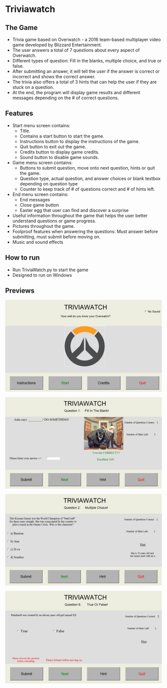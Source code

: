 # Triviawatch

The Game
-------

- Trivia game based on Overwatch - a 2016 team-based multiplayer video game developed by Blizzard Entertainment.
- The user answers a total of 7 questions about every aspect of Overwatch.
- Different types of question: Fill in the blanks, multiple choice, and true or false.
- After submitting an answer, it will tell the user if the answer is correct or incorrect and shows the correct answer.
- The trivia also offers a total of 3 hints that can help the user if they are stuck on a question.
- At the end, the program will display game results and different messages depending on the # of correct questions.

Features
--------

- Start menu screen contains:
  - Title.
  - Contains a start button to start the game.
  - Instructions button to display the instructions of the game.
  - Quit button to exit out the game.
  - Credits button to display game credits.
  - Sound button to disable game sounds.
- Game menu screen contains:
  - Buttons to submit question, move onto next question, hints or quit the game.
  - Question type, actual question, and answer choices or blank textbox depending on question type
  - Counter to keep track of # of questions correct and # of hints left.
- End menu screen contains:
  - End messages
  - Close game button
  - Easter egg that user can find and discover a surprise
- Useful information throughout the game that helps the user better understand questions or game progress.
- Pictures throughout the game.
- Foolproof features when answering the questions: Must answer before submitting, must submit before moving on.
- Music and sound effects


How to run
----------

- Run TriviaWatch.py to start the game
- Designed to run on Windows

Previews
---------

![](preview/Preview1.jpg)

![](preview/Preview2.jpg)

![](preview/Preview3.jpg)

![](preview/Preview4.jpg)

